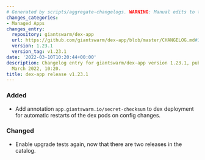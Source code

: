 ```yaml
---
# Generated by scripts/aggregate-changelogs. WARNING: Manual edits to this files will be overwritten.
changes_categories:
- Managed Apps
changes_entry:
  repository: giantswarm/dex-app
  url: https://github.com/giantswarm/dex-app/blob/master/CHANGELOG.md#1231---2022-03-10
  version: 1.23.1
  version_tag: v1.23.1
date: '2022-03-10T10:20:44+00:00'
description: Changelog entry for giantswarm/dex-app version 1.23.1, published on 10
  March 2022, 10:20.
title: dex-app release v1.23.1
---
```


### Added
- Add annotation `app.giantswarm.io/secret-checksum` to dex deployment for automatic restarts of the dex pods on config changes.
### Changed
- Enable upgrade tests again, now that there are two releases in the catalog.
